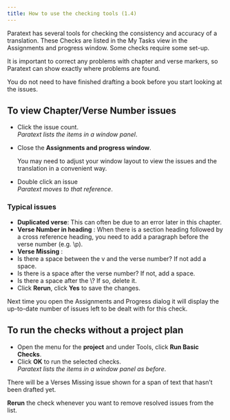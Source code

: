 ```yaml
---
title: How to use the checking tools (1.4)
---
```

Paratext has several tools for checking the consistency and accuracy of a translation. These Checks are listed in the My Tasks view in the Assignments and progress window. Some checks require some set-up.

It is important to correct any problems with chapter and verse markers, so Paratext can show exactly where problems are found.

You do not need to have finished drafting a book before you start looking at the issues.

## To view Chapter/Verse Number issues

-   Click the issue count.  
    *Paratext lists the items in a window panel*.
-   Close the **Assignments and progress window**.

    You may need to adjust your window layout to view the issues and the translation in a convenient way.

-   Double click an issue  
    *Paratext moves to that reference*.

### Typical issues

-   **Duplicated verse**: This can often be due to an error later in this chapter.
-   **Verse Number in heading** : When there is a section heading followed by a cross reference heading, you need to add a paragraph before the verse number (e.g. \\p).
-   **Verse Missing** :
-   Is there a space between the v and the verse number? If not add a space.
-   Is there is a space after the verse number? If not, add a space.
-   Is there a space after the \\? If so, delete it.
-   Click **Rerun**, click **Yes** to save the changes.

Next time you open the Assignments and Progress dialog it will display the up-to-date number of issues left to be dealt with for this check.

## To run the checks without a project plan

-   Open the menu for the **project** and under Tools, click **Run Basic Checks**.
-   Click **OK** to run the selected checks.  
    *Paratext lists the items in a window panel as before*.

There will be a Verses Missing issue shown for a span of text that hasn’t been drafted yet.

**Rerun** the check whenever you want to remove resolved issues from the list.

